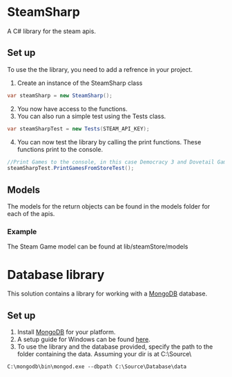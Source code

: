 # SteamSharp
A C# library for the steam apis. 
## Set up
To use the the library, you need to add a refrence in your project. 
1. Create an instance of the SteamSharp class
```cs
var steamSharp = new SteamSharp();
```
2. You now have access to the functions.
3. You can also run a simple test using the Tests class.
```cs
var steamSharpTest = new Tests(STEAM_API_KEY);
```
4. You can now test the library by calling the print functions. These functions print to the console.
```cs
//Print Games to the console, in this case Democracy 3 and Dovetail Games Flight School
steamSharpTest.PrintGamesFromStoreTest();
```
## Models
The models for the return objects can be found in the models folder for each of the apis.
### Example
The Steam Game model can be found at lib/steamStore/models

# Database library
This solution contains a library for working with a [MongoDB](https://www.mongodb.org/) database. 
## Set up
1. Install [MongoDB](https://www.mongodb.org/downloads#production) for your platform.
2. A setup guide for Windows can be found [here](https://docs.mongodb.org/manual/tutorial/install-mongodb-on-windows/).
3. To use the library and the database provided, specify the path to the folder containing the data.
Assuming your dir is at C:\Source\
```
C:\mongodb\bin\mongod.exe --dbpath C:\Source\Database\data
```
